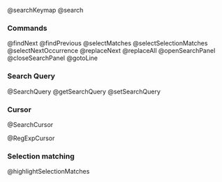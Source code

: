 @searchKeymap
@search

### Commands

@findNext
@findPrevious
@selectMatches
@selectSelectionMatches
@selectNextOccurrence
@replaceNext
@replaceAll
@openSearchPanel
@closeSearchPanel
@gotoLine

### Search Query

@SearchQuery
@getSearchQuery
@setSearchQuery

### Cursor

@SearchCursor

@RegExpCursor

### Selection matching

@highlightSelectionMatches

